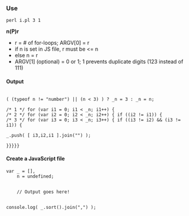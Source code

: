 ### Use
```
perl i.pl 3 1
```

**n(P)r**
* r = # of for-loops; ARGV[0] = r
* if n is set in JS file, r must be <= n
* else n = r
* ARGV[1] (optional) = 0 or 1; 1 prevents duplicate digits (123 instead of 111)


#### Output
```

( (typeof n != "number") || (n < 3) ) ? _n = 3 : _n = n;

/* 1 */ for (var i1 = 0; i1 < _n; i1++) { 
/* 2 */ for (var i2 = 0; i2 < _n; i2++) { if ((i2 != i1)) {
/* 3 */ for (var i3 = 0; i3 < _n; i3++) { if ((i3 != i2) && (i3 != i1)) {

_.push( [ i3,i2,i1 ].join("") );

}}}}}

```

#### Create a JavaScript file
```
var	_ = [],
	n = undefined;


	// Output goes here!


console.log( _.sort().join(",") );
```